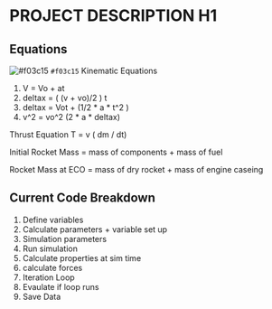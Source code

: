 # PROJECT DESCRIPTION H1



## Equations
![#f03c15](https://placehold.co/15x15/f03c15/f03c15.png) `#f03c15`
Kinematic Equations
1. V = Vo + at
2. deltax = ( (v + vo)/2 ) t
3. deltax = Vot + (1/2 * a * t^2 )
4. v^2 = vo^2 (2 * a * deltax)

Thrust Equation
T = v ( dm / dt)

Initial Rocket Mass = mass of components + mass of fuel

Rocket Mass at ECO = mass of dry rocket + mass of engine caseing

## Current Code Breakdown
1. Define variables
2. Calculate parameters + variable set up
3. Simulation parameters
4. Run simulation
  5. Calculate properties at sim time
  6. calculate forces
7. Iteration Loop
8. Evaulate if loop runs
9. Save Data
   
